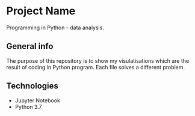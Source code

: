 # Project Name
Programming in Python - data analysis.

## General info 
The purpose of this repository is to show my visulatisations which are the result of coding in Python program. 
Each file solves a different problem.

## Technologies 
* Jupyter Notebook
* Python 3.7
